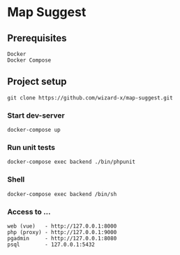 # Map Suggest

## Prerequisites
```
Docker
Docker Compose
```

## Project setup
```
git clone https://github.com/wizard-x/map-suggest.git
```

### Start dev-server
```
docker-compose up
```

### Run unit tests
```
docker-compose exec backend ./bin/phpunit
```

### Shell
```
docker-compose exec backend /bin/sh
```

### Access to ...
```
web (vue)   - http://127.0.0.1:8000
php (proxy) - http://127.0.0.1:9000
pgadmin     - http://127.0.0.1:8080
psql        - 127.0.0.1:5432
```
